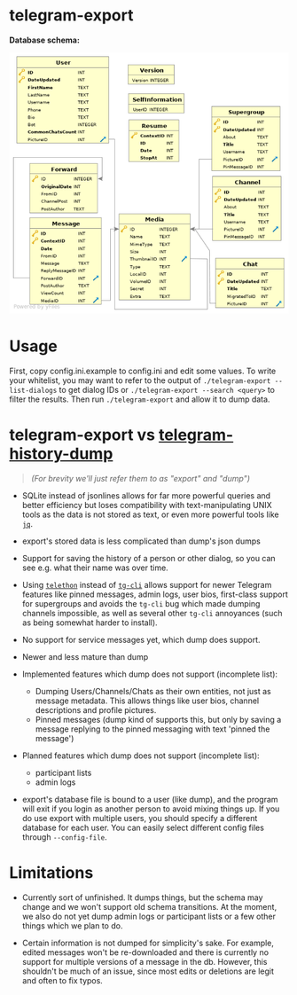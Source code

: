 telegram-export
===============

**Database schema:**

![Schema image](/schema.png)

Usage
=====

First, copy config.ini.example to config.ini and edit some values.
To write your whitelist, you may want to refer to the output of
`./telegram-export --list-dialogs` to get dialog IDs or
`./telegram-export --search <query>` to filter the results.
Then run `./telegram-export` and allow it to dump data.


telegram-export vs [telegram-history-dump](https://github.com/tvdstaaij/telegram-history-dump)
==============================================================================================

> *(For brevity we'll just refer them to as "export" and "dump")*

- SQLite instead of jsonlines allows for far more powerful queries and better
  efficiency but loses compatibility with text-manipulating UNIX tools as the
  data is not stored as text, or even more powerful tools like
  [`jq`](https://stedolan.github.io/jq/).

- export's stored data is less complicated than dump's json dumps

- Support for saving the history of a person or other dialog, so you can see
  e.g. what their name was over time.

- Using [`telethon`](https://github.com/LonamiWebs/Telethon) instead of
  [`tg-cli`](https://github.com/vysheng/tg) allows support for newer Telegram
  features like pinned messages, admin logs, user bios, first-class support for
  supergroups and avoids the `tg-cli` bug which made dumping channels
  impossible, as well as several other `tg-cli` annoyances (such as being
  somewhat harder to install).

- No support for service messages yet, which dump does support.

- Newer and less mature than dump

- Implemented features which dump does not support (incomplete list):
	- Dumping Users/Channels/Chats as their own entities, not just as message
  metadata. This allows things like user bios, channel descriptions and profile
  pictures.
    - Pinned messages (dump kind of supports this, but only by saving a message
  replying to the pinned messaging with text 'pinned the message')

- Planned features which dump does not support (incomplete list):
    - participant lists
	- admin logs

- export's database file is bound to a user (like dump), and the program will
  exit if you login as another person to avoid mixing things up. If you do use
  export with multiple users, you should specify a different database for each
  user. You can easily select different config files through `--config-file`.

Limitations
===========

- Currently sort of unfinished. It dumps things, but the schema may change
  and we won't support old schema transitions. At the moment, we also do
  not yet dump admin logs or participant lists or a few other things which
  we plan to do.

- Certain information is not dumped for simplicity's sake. For example,
  edited messages won't be re-downloaded and there is currently no support
  for multiple versions of a message in the db. However, this shouldn't be
  much of an issue, since most edits or deletions are legit and often to
  fix typos.
